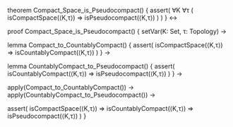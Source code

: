 theorem Compact_Space_is_Pseudocompact() {
  assert(
    ∀K ∀τ (
      isCompactSpace(⟨K,τ⟩) ⇒ 
      isPseudocompact(⟨K,τ⟩)
    )
  )
} ↔

proof Compact_Space_is_Pseudocompact() {
  setVar(K: Set, τ: Topology) →
  
  lemma Compact_to_CountablyCompact() {
    assert(
      isCompactSpace(⟨K,τ⟩) ⇒ 
      isCountablyCompact(⟨K,τ⟩)
    )
  } →
  
  lemma CountablyCompact_to_Pseudocompact() {
    assert(
      isCountablyCompact(⟨K,τ⟩) ⇒ 
      isPseudocompact(⟨K,τ⟩)
    )
  } →
  
  apply(Compact_to_CountablyCompact()) →
  apply(CountablyCompact_to_Pseudocompact()) →
  
  assert(
    isCompactSpace(⟨K,τ⟩) ⇒
    isCountablyCompact(⟨K,τ⟩) ⇒
    isPseudocompact(⟨K,τ⟩)
  )
}
